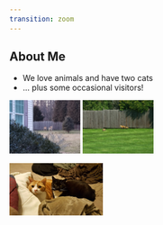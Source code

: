 ```yaml
---
transition: zoom
---
```


## About Me

- We love animals and have two cats
- ... plus some occasional visitors!

<div class="paragraph">
    <p>
        <span class="image">
            <img src="./images/deer.jpg" width="25%" />
        </span>
        <span class="image">
            <img src="./images/fox.jpg" width="25%" />
        </span>        
    </p>
</div>

<img src="./images/cats.jpg" width="33%" />